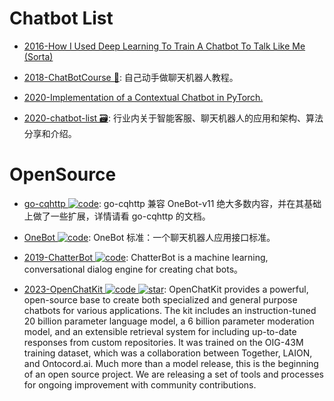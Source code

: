 # Chatbot List

- [2016-How I Used Deep Learning To Train A Chatbot To Talk Like Me (Sorta)](https://adeshpande3.github.io/How-I-Used-Deep-Learning-to-Train-a-Chatbot-to-Talk-Like-Me)

- [2018-ChatBotCourse 🎥](https://github.com/lcdevelop/ChatBotCourse): 自己动手做聊天机器人教程。

- [2020-Implementation of a Contextual Chatbot in PyTorch.](https://github.com/python-engineer/pytorch-chatbot)

- [2020-chatbot-list 🗃️](https://github.com/lizhe2004/chatbot-list): 行业内关于智能客服、聊天机器人的应用和架构、算法分享和介绍。

# OpenSource

- [go-cqhttp ![code](https://ng-tech.icu/assets/code.svg)](https://github.com/Mrs4s/go-cqhttp): go-cqhttp 兼容 OneBot-v11 绝大多数内容，并在其基础上做了一些扩展，详情请看 go-cqhttp 的文档。

- [OneBot ![code](https://ng-tech.icu/assets/code.svg)](https://github.com/botuniverse/onebot): OneBot 标准：一个聊天机器人应用接口标准。

- [2019-ChatterBot ![code](https://ng-tech.icu/assets/code.svg)](https://github.com/gunthercox/ChatterBot): ChatterBot is a machine learning, conversational dialog engine for creating chat bots。

- [2023-OpenChatKit ![code](https://ng-tech.icu/assets/code.svg) ![star](https://img.shields.io/github/stars/togethercomputer/OpenChatKit)](https://github.com/togethercomputer/OpenChatKit): OpenChatKit provides a powerful, open-source base to create both specialized and general purpose chatbots for various applications. The kit includes an instruction-tuned 20 billion parameter language model, a 6 billion parameter moderation model, and an extensible retrieval system for including up-to-date responses from custom repositories. It was trained on the OIG-43M training dataset, which was a collaboration between Together, LAION, and Ontocord.ai. Much more than a model release, this is the beginning of an open source project. We are releasing a set of tools and processes for ongoing improvement with community contributions.
